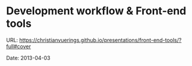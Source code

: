 # Development workflow &amp; Front-end tools

URL: https://christianvuerings.github.io/presentations/front-end-tools/?full#cover

Date: 2013-04-03
